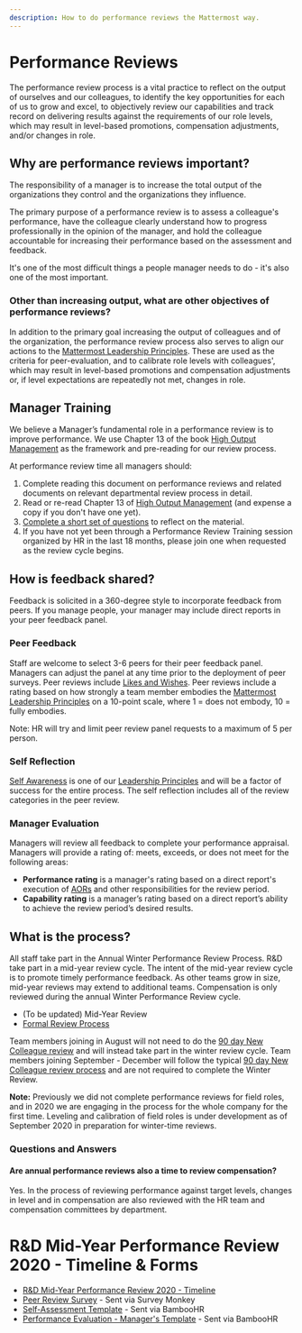 ```yaml
---
description: How to do performance reviews the Mattermost way.
---
```


# Performance Reviews

The performance review process is a vital practice to reflect on the output of ourselves and our colleagues, to identify the key opportunities for each of us to grow and excel, to objectively review our capabilities and track record on delivering results against the requirements of our role levels, which may result in level-based promotions, compensation adjustments, and/or changes in role.

## Why are performance reviews important?

The responsibility of a manager is to increase the total output of the organizations they control and the organizations they influence.

The primary purpose of a performance review is to assess a colleague's performance, have the colleague clearly understand how to progress professionally in the opinion of the manager, and hold the colleague accountable for increasing their performance based on the assessment and feedback.

It's one of the most difficult things a people manager needs to do - it's also one of the most important.

### Other than increasing output, what are other objectives of performance reviews?

In addition to the primary goal increasing the output of colleagues and of the organization, the performance review process also serves to align our actions to the [Mattermost Leadership Principles](../../../../company/about-mattermost/#leadership-principles). These are used as the criteria for peer-evaluation, and to calibrate role levels with colleagues', which may result in level-based promotions and compensation adjustments or, if level expectations are repeatedly not met, changes in role.

## Manager Training 

We believe a Manager’s fundamental role in a performance review is to improve performance. We use Chapter 13 of the book [High Output Management](https://www.amazon.com/High-Output-Management-Andrew-Grove-ebook/dp/B015VACHOK) as the framework and pre-reading for our review process.

At performance review time all managers should:

1. Complete reading this document on performance reviews and related documents on relevant departmental review process in detail.
2. Read or re-read Chapter 13 of [High Output Management](https://www.amazon.com/High-Output-Management-Andrew-Grove-ebook/dp/B015VACHOK) (and expense a copy if you don't have one yet).
3. [Complete a short set of questions](https://forms.gle/uG8VvFGcpSfQMdvz6) to reflect on the material.
4. If you have not yet been through a Performance Review Training session organized by HR in the last 18 months, please join one when requested as the review cycle begins.

## How is feedback shared?

Feedback is solicited in a 360-degree style to incorporate feedback from peers. If you manage people, your manager may include direct reports in your peer feedback panel.

### Peer Feedback 

Staff are welcome to select 3-6 peers for their peer feedback panel. Managers can adjust the panel at any time prior to the deployment of peer surveys. 
Peer reviews include [Likes and Wishes](https://handbook.mattermost.com/company/about-mattermost/mindsets#likes-and-wishes). Peer reviews include a rating based on how strongly a team member embodies the [Mattermost Leadership Principles](https://handbook.mattermost.com/company/about-mattermost#leadership-principles) on a 10-point scale, where 1 = does not embody, 10 = fully embodies.

Note: HR will try and limit peer review panel requests to a maximum of 5 per person.

### Self Reflection

[Self Awareness](https://handbook.mattermost.com/company/about-mattermost#leadership-principles) is one of our [Leadership Principles](https://handbook.mattermost.com/company/about-mattermost#leadership-principles) and will be a factor of success for the entire process. The self reflection includes all of the review categories in the peer review.

### Manager Evaluation

Managers will review all feedback to complete your performance appraisal. Managers will provide a rating of: meets, exceeds, or does not meet for the following areas:
 - **Performance rating** is a manager's rating based on a direct report's execution of [AORs](https://handbook.mattermost.com/operations/operations/areas-of-responsibility) and other responsibilities for the review period.
 - **Capability rating** is a manager’s rating based on a direct report’s ability to achieve the review period’s desired results.

## What is the process?

All staff take part in the Annual Winter Performance Review Process. R&D take part in a mid-year review cycle. The intent of the mid-year review cycle is to promote timely performance feedback. As other teams grow in size, mid-year reviews may extend to additional teams. Compensation is only reviewed during the annual Winter Performance Review cycle.

* (To be updated) Mid-Year Review
* [Formal Review Process](https://handbook.mattermost.com/operations/people/performance-reviews-50/formal-review-process)
  
Team members joining in August will not need to do the [90 day New Colleague review](https://handbook.mattermost.com/contributors/onboarding#new-colleague-90-day-feedback-process) and will instead take part in the winter review cycle. Team members joining September - December will follow the typical [90 day New Colleague review process](https://handbook.mattermost.com/contributors/onboarding#new-colleague-90-day-feedback-process) and are not required to complete the Winter Review.

**Note:** Previously we did not complete performance reviews for field roles, and in 2020 we are engaging in the process for the whole company for the first time. Leveling and calibration of field roles is under development as of September 2020 in preparation for winter-time reviews.

### Questions and Answers

#### Are annual performance reviews also a time to review compensation?

Yes. In the process of reviewing performance against target levels, changes in level and in compensation are also reviewed with the HR team and compensation committees by department.

# R&D Mid-Year Performance Review 2020 - Timeline & Forms

* [R&D Mid-Year Performance Review 2020 - Timeline](https://handbook.mattermost.com/operations/workplace/people/performance-reviews-50/midyear-performance-review-timeline-2020)
* [Peer Review Survey](https://www.surveymonkey.com/r/3GJPBYH) - Sent via Survey Monkey
* [Self-Assessment Template](https://drive.google.com/drive/u/0/folders/1qfgm6zfu5paP1j80CWHjEb3s0kHQi-rd) - Sent via BambooHR
* [Performance Evaluation - Manager's Template](https://drive.google.com/drive/u/0/folders/1qfgm6zfu5paP1j80CWHjEb3s0kHQi-rd) - Sent via BambooHR
